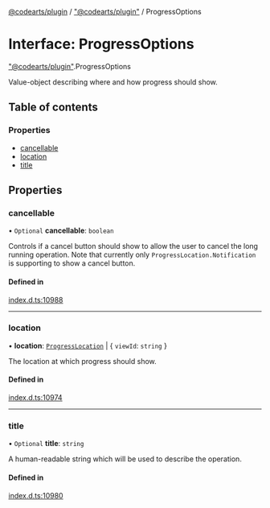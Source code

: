 [@codearts/plugin](../README.md) / ["@codearts/plugin"](../modules/_codearts_plugin_.md) / ProgressOptions

# Interface: ProgressOptions

["@codearts/plugin"](../modules/_codearts_plugin_.md).ProgressOptions

Value-object describing where and how progress should show.

## Table of contents

### Properties

- [cancellable](codearts_plugin_.ProgressOptions.md#cancellable)
- [location](codearts_plugin_.ProgressOptions.md#location)
- [title](codearts_plugin_.ProgressOptions.md#title)

## Properties

### cancellable

• `Optional` **cancellable**: `boolean`

Controls if a cancel button should show to allow the user to
cancel the long running operation.  Note that currently only
`ProgressLocation.Notification` is supporting to show a cancel
button.

#### Defined in

[index.d.ts:10988](https://github.com/huaweicloud/cloudide-plugin-api/blob/a055dd0/index.d.ts#L10988)

___

### location

• **location**: [`ProgressLocation`](../enums/codearts_plugin_.ProgressLocation.md) \| { `viewId`: `string`  }

The location at which progress should show.

#### Defined in

[index.d.ts:10974](https://github.com/huaweicloud/cloudide-plugin-api/blob/a055dd0/index.d.ts#L10974)

___

### title

• `Optional` **title**: `string`

A human-readable string which will be used to describe the
operation.

#### Defined in

[index.d.ts:10980](https://github.com/huaweicloud/cloudide-plugin-api/blob/a055dd0/index.d.ts#L10980)
